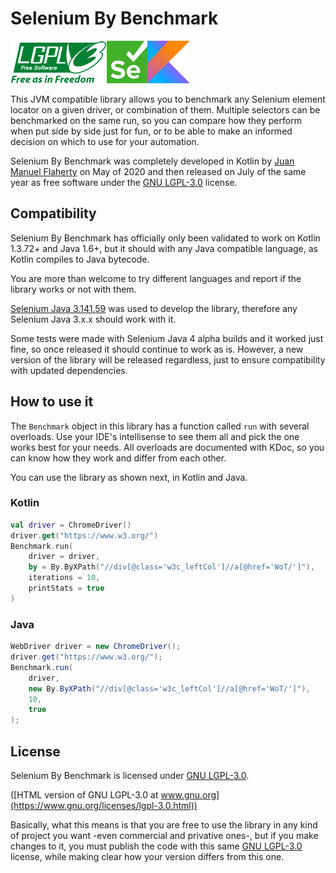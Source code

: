# Selenium By Benchmark

![Lesser General Public License v3](assets/lgplv3-with-text-154x68.png)<a href="https://selenium.dev"><img src="./assets/selenium.png" height="68" alt="Selenium"/></a><a href="https://kotlinlang.org/"><img src="./assets/kotlin.png" height="68" alt="Kotlin"/></a>

This JVM compatible library allows you to benchmark any Selenium element locator on a given driver, or combination of them. Multiple selectors can be benchmarked on the same run, so you can compare how they perform when put side by side just for fun, or to be able to make an informed decision on which to use for your automation.

Selenium By Benchmark was completely developed in Kotlin by [Juan Manuel Flaherty](https://www.linkedin.com/in/juanmflaherty/) on May of 2020 and then released on July of the same year as free software under the [GNU LGPL-3.0](assets/lgpl-3.0.md) license.

## Compatibility
Selenium By Benchmark has officially only been validated to work on Kotlin 1.3.72+ and Java 1.6+, but it should with any Java compatible language, as Kotlin compiles to Java bytecode.

You are more than welcome to try different languages and report if the library works or not with them.

[Selenium Java 3.141.59](https://search.maven.org/artifact/org.seleniumhq.selenium/selenium-java/3.141.59/jar) was used to develop the library, therefore any Selenium Java 3.x.x should work with it.

Some tests were made with Selenium Java 4 alpha builds and it worked just fine, so once released it should continue to work as is. However, a new version of the library will be released regardless, just to ensure compatibility with updated dependencies. 

## How to use it
The `Benchmark` object in this library has a function called `run` with several overloads. Use your IDE's intellisense to see them all and pick the one works best for your needs. All overloads are documented with KDoc, so you can know how they work and differ from each other.

You can use the library as shown next, in Kotlin and Java.

### Kotlin

```kotlin
val driver = ChromeDriver()
driver.get("https://www.w3.org/")
Benchmark.run(
    driver = driver,
    by = By.ByXPath("//div[@class='w3c_leftCol']//a[@href='WoT/']"),
    iterations = 10,
    printStats = true
)
```

### Java

```java
WebDriver driver = new ChromeDriver();
driver.get("https://www.w3.org/");
Benchmark.run(
    driver,
    new By.ByXPath("//div[@class='w3c_leftCol']//a[@href='WoT/']"),
    10,
    true
);
```

## License

Selenium By Benchmark is licensed under [GNU LGPL-3.0](assets/lgpl-3.0.md).

([HTML version of GNU LGPL-3.0 at www.gnu.org](https://www.gnu.org/licenses/lgpl-3.0.html))

Basically, what this means is that you are free to use the library in any kind of project you want -even commercial and privative ones-, but if you make changes to it, you must publish the code with this same [GNU LGPL-3.0](https://www.gnu.org/licenses/lgpl-3.0.html) license, while making clear how your version differs from this one.
